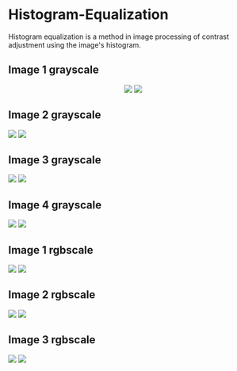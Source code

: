 # Histogram-Equalization
Histogram equalization is a method in image processing of contrast adjustment using the image's histogram.

## Image 1 grayscale
<div align="center">
    <img src="/Imagenes/imaGray_1.jpg">
    <img src="/Imagenes/imaGray_1_eq_secuencial.jpg">
</div>

## Image 2 grayscale
<div>
    <img src="/Imagenes/imaGray_2.jpg">
    <img src="/Imagenes/imaGray_2_eq_secuencial.jpg">
</div>

## Image 3 grayscale
<div>
    <img src="/Imagenes/imaGray_3.jpg">
    <img src="/Imagenes/imaGray_3_eq_secuencial.jpg">
</div>

## Image 4 grayscale
<div>
    <img src="/Imagenes/imaGray_4.jpg">
    <img src="/Imagenes/imaGray_4_eq_secuencial.jpg">
</div>

## Image 1 rgbscale
<div>
    <img src="/Imagenes/imaRGB_1.jpg">
    <img src="/Imagenes/imaRGB_1_eq_secuencial.jpg">
</div>

## Image 2 rgbscale
<div>
    <img src="/Imagenes/imaRGB_2.jpg">
    <img src="/Imagenes/imaRGB_2_eq_secuencial.jpg">
</div>

## Image 3 rgbscale
<div>
    <img src="/Imagenes/imaRGB_3.jpg">
    <img src="/Imagenes/imaRGB_3_eq_secuencial.jpg">
</div>